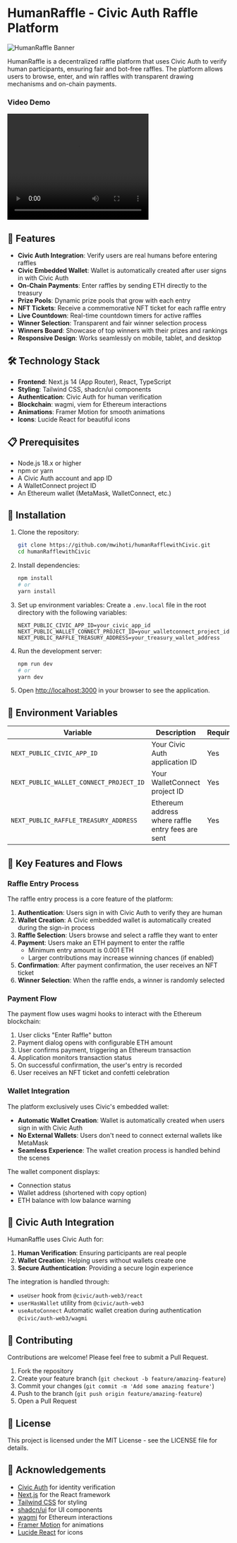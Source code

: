 # HumanRaffle - Civic Auth Raffle Platform

![HumanRaffle Banner](/public/raffle.jpeg?height=300&width=800&text=HumanRaffle)

HumanRaffle is a decentralized raffle platform that uses Civic Auth to verify human participants, ensuring fair and bot-free raffles. The platform allows users to browse, enter, and win raffles with transparent drawing mechanisms and on-chain payments.

### Video Demo

<video src="/public/video-demo.mp4" width="320" height="240" controls> Watch</video>

## 🚀 Features

- **Civic Auth Integration**: Verify users are real humans before entering raffles
- **Civic Embedded Wallet**: Wallet is automatically created after user signs in with Civic Auth
- **On-Chain Payments**: Enter raffles by sending ETH directly to the treasury
- **Prize Pools**: Dynamic prize pools that grow with each entry
- **NFT Tickets**: Receive a commemorative NFT ticket for each raffle entry
- **Live Countdown**: Real-time countdown timers for active raffles
- **Winner Selection**: Transparent and fair winner selection process
- **Winners Board**: Showcase of top winners with their prizes and rankings
- **Responsive Design**: Works seamlessly on mobile, tablet, and desktop

## 🛠️ Technology Stack

- **Frontend**: Next.js 14 (App Router), React, TypeScript
- **Styling**: Tailwind CSS, shadcn/ui components
- **Authentication**: Civic Auth for human verification
- **Blockchain**: wagmi, viem for Ethereum interactions
- **Animations**: Framer Motion for smooth animations
- **Icons**: Lucide React for beautiful icons

## 📋 Prerequisites

- Node.js 18.x or higher
- npm or yarn
- A Civic Auth account and app ID
- A WalletConnect project ID
- An Ethereum wallet (MetaMask, WalletConnect, etc.)

## 🔧 Installation

1. Clone the repository:
   ```bash
   git clone https://github.com/mwihoti/humanRafflewithCivic.git
   cd humanRafflewithCivic
   ```

2. Install dependencies:
   ```bash
   npm install
   # or
   yarn install
   ```

3. Set up environment variables:
   Create a `.env.local` file in the root directory with the following variables:
   ```
   NEXT_PUBLIC_CIVIC_APP_ID=your_civic_app_id
   NEXT_PUBLIC_WALLET_CONNECT_PROJECT_ID=your_walletconnect_project_id
   NEXT_PUBLIC_RAFFLE_TREASURY_ADDRESS=your_treasury_wallet_address
   ```

4. Run the development server:
   ```bash
   npm run dev
   # or
   yarn dev
   ```

5. Open [http://localhost:3000](http://localhost:3000) in your browser to see the application.

## 🔑 Environment Variables

| Variable | Description | Required |
|----------|-------------|----------|
| `NEXT_PUBLIC_CIVIC_APP_ID` | Your Civic Auth application ID | Yes |
| `NEXT_PUBLIC_WALLET_CONNECT_PROJECT_ID` | Your WalletConnect project ID | Yes |
| `NEXT_PUBLIC_RAFFLE_TREASURY_ADDRESS` | Ethereum address where raffle entry fees are sent | Yes |



## 📱 Key Features and Flows

### Raffle Entry Process

The raffle entry process is a core feature of the platform:

1. **Authentication**: Users sign in with Civic Auth to verify they are human
2. **Wallet Creation**: A Civic embedded wallet is automatically created during the sign-in process 
3. **Raffle Selection**: Users browse and select a raffle they want to enter
4. **Payment**: Users make an ETH payment to enter the raffle
   - Minimum entry amount is 0.001 ETH
   - Larger contributions may increase winning chances (if enabled)
5. **Confirmation**: After payment confirmation, the user receives an NFT ticket
6. **Winner Selection**: When the raffle ends, a winner is randomly selected



### Payment Flow

The payment flow uses wagmi hooks to interact with the Ethereum blockchain:

1. User clicks "Enter Raffle" button
2. Payment dialog opens with configurable ETH amount
3. User confirms payment, triggering an Ethereum transaction
4. Application monitors transaction status
5. On successful confirmation, the user's entry is recorded
6. User receives an NFT ticket and confetti celebration

### Wallet Integration

The platform exclusively uses Civic's embedded wallet:

- **Automatic Wallet Creation**: Wallet is automatically created when users sign in with Civic Auth
- **No External Wallets**: Users don't need to connect external wallets like MetaMask
- **Seamless Experience**: The wallet creation process is handled behind the scenes

The wallet component displays:
- Connection status
- Wallet address (shortened with copy option)
- ETH balance with low balance warning


## 🔄 Civic Auth Integration

HumanRaffle uses Civic Auth for:

1. **Human Verification**: Ensuring participants are real people
2. **Wallet Creation**: Helping users without wallets create one
3. **Secure Authentication**: Providing a secure login experience

The integration is handled through:
- `useUser` hook from `@civic/auth-web3/react`
- `userHasWallet` utility from `@civic/auth-web3`
- `useAutoConnect` Automatic wallet creation during authentication `@civic/auth-web3/wagmi`


## 🤝 Contributing

Contributions are welcome! Please feel free to submit a Pull Request.

1. Fork the repository
2. Create your feature branch (`git checkout -b feature/amazing-feature`)
3. Commit your changes (`git commit -m 'Add some amazing feature'`)
4. Push to the branch (`git push origin feature/amazing-feature`)
5. Open a Pull Request

## 📄 License

This project is licensed under the MIT License - see the LICENSE file for details.

## 🙏 Acknowledgements

- [Civic Auth](https://www.civic.com/) for identity verification
- [Next.js](https://nextjs.org/) for the React framework
- [Tailwind CSS](https://tailwindcss.com/) for styling
- [shadcn/ui](https://ui.shadcn.com/) for UI components
- [wagmi](https://wagmi.sh/) for Ethereum interactions
- [Framer Motion](https://www.framer.com/motion/) for animations
- [Lucide React](https://lucide.dev/) for icons

